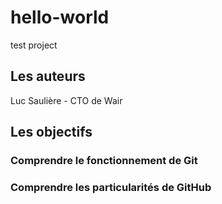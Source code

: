 # hello-world
test project

## Les auteurs
Luc Saulière - CTO de Wair

## Les objectifs
### Comprendre le fonctionnement de Git
### Comprendre les particularités de GitHub
